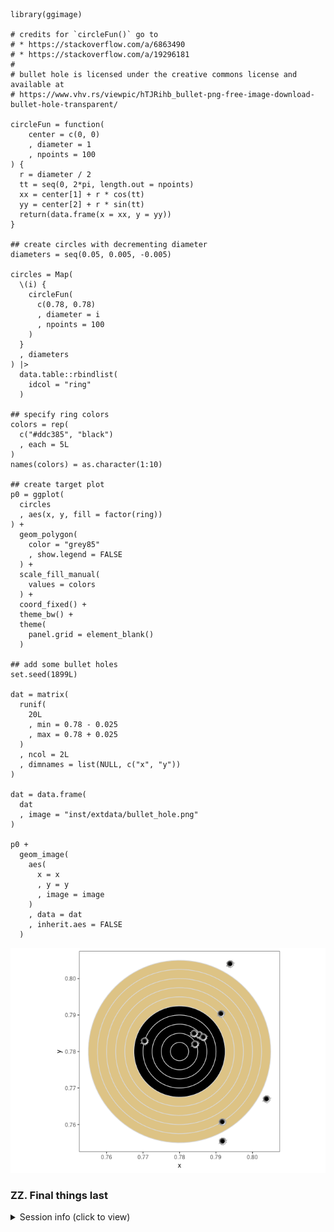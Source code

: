     library(ggimage)

    # credits for `circleFun()` go to
    # * https://stackoverflow.com/a/6863490
    # * https://stackoverflow.com/a/19296181
    # 
    # bullet hole is licensed under the creative commons license and available at
    # https://www.vhv.rs/viewpic/hTJRihb_bullet-png-free-image-download-bullet-hole-transparent/

    circleFun = function(
        center = c(0, 0)
        , diameter = 1
        , npoints = 100
    ) {
      r = diameter / 2
      tt = seq(0, 2*pi, length.out = npoints)
      xx = center[1] + r * cos(tt)
      yy = center[2] + r * sin(tt)
      return(data.frame(x = xx, y = yy))
    }

    ## create circles with decrementing diameter
    diameters = seq(0.05, 0.005, -0.005)

    circles = Map(
      \(i) {
        circleFun(
          c(0.78, 0.78)
          , diameter = i
          , npoints = 100
        )
      }
      , diameters
    ) |> 
      data.table::rbindlist(
        idcol = "ring"
      )

    ## specify ring colors
    colors = rep(
      c("#ddc385", "black")
      , each = 5L
    )
    names(colors) = as.character(1:10)

    ## create target plot
    p0 = ggplot(
      circles
      , aes(x, y, fill = factor(ring))
    ) + 
      geom_polygon(
        color = "grey85"
        , show.legend = FALSE
      ) + 
      scale_fill_manual(
        values = colors
      ) + 
      coord_fixed() + 
      theme_bw() + 
      theme(
        panel.grid = element_blank()
      )

    ## add some bullet holes
    set.seed(1899L)

    dat = matrix(
      runif(
        20L
        , min = 0.78 - 0.025
        , max = 0.78 + 0.025
      )
      , ncol = 2L
      , dimnames = list(NULL, c("x", "y"))
    )

    dat = data.frame(
      dat
      , image = "inst/extdata/bullet_hole.png"
    )

    p0 + 
      geom_image(
        aes(
          x = x
          , y = y
          , image = image
        )
        , data = dat
        , inherit.aes = FALSE
      )

![](target-practice_files/figure-markdown_strict/libs-1.png)

### ZZ. Final things last

<details>
<summary>
Session info (click to view)
</summary>

    devtools::session_info()

    ## ─ Session info ───────────────────────────────────────────────────────────────
    ##  setting  value
    ##  version  R version 4.1.3 (2022-03-10)
    ##  os       Ubuntu 20.04.4 LTS
    ##  system   x86_64, linux-gnu
    ##  ui       X11
    ##  language (EN)
    ##  collate  en_US.UTF-8
    ##  ctype    en_US.UTF-8
    ##  tz       Europe/Berlin
    ##  date     2022-04-22
    ##  pandoc   2.17.1.1 @ /usr/lib/rstudio/bin/quarto/bin/ (via rmarkdown)
    ## 
    ## ─ Packages ───────────────────────────────────────────────────────────────────
    ##  package      * version date (UTC) lib source
    ##  brio           1.1.3   2021-11-30 [1] CRAN (R 4.1.2)
    ##  cachem         1.0.6   2021-08-19 [1] CRAN (R 4.1.1)
    ##  callr          3.7.0   2021-04-20 [1] CRAN (R 4.1.0)
    ##  cli            3.2.0   2022-02-14 [1] CRAN (R 4.1.2)
    ##  colorspace     2.0-3   2022-02-21 [1] CRAN (R 4.1.2)
    ##  crayon         1.5.1   2022-03-26 [1] CRAN (R 4.1.3)
    ##  data.table     1.14.2  2021-09-27 [1] CRAN (R 4.1.2)
    ##  desc           1.4.1   2022-03-06 [1] CRAN (R 4.1.2)
    ##  devtools       2.4.3   2021-11-30 [1] CRAN (R 4.1.2)
    ##  digest         0.6.29  2021-12-01 [1] CRAN (R 4.1.2)
    ##  dplyr          1.0.8   2022-02-08 [1] CRAN (R 4.1.2)
    ##  ellipsis       0.3.2   2021-04-29 [1] CRAN (R 4.1.0)
    ##  evaluate       0.15    2022-02-18 [1] CRAN (R 4.1.2)
    ##  fansi          1.0.3   2022-03-24 [1] CRAN (R 4.1.3)
    ##  farver         2.1.0   2021-02-28 [1] CRAN (R 4.1.0)
    ##  fastmap        1.1.0   2021-01-25 [1] CRAN (R 4.1.0)
    ##  fs             1.5.2   2021-12-08 [1] CRAN (R 4.1.2)
    ##  generics       0.1.2   2022-01-31 [1] CRAN (R 4.1.2)
    ##  ggfun          0.0.6   2022-04-01 [1] CRAN (R 4.1.3)
    ##  ggimage      * 0.3.0   2021-09-29 [1] CRAN (R 4.1.3)
    ##  ggplot2      * 3.3.5   2021-06-25 [1] CRAN (R 4.1.0)
    ##  ggplotify      0.1.0   2021-09-02 [1] CRAN (R 4.1.1)
    ##  glue           1.6.2   2022-02-24 [1] CRAN (R 4.1.2)
    ##  gridGraphics   0.5-1   2020-12-13 [1] CRAN (R 4.1.0)
    ##  gtable         0.3.0   2019-03-25 [1] CRAN (R 4.1.0)
    ##  highr          0.9     2021-04-16 [1] CRAN (R 4.1.0)
    ##  htmltools      0.5.2   2021-08-25 [1] CRAN (R 4.1.1)
    ##  jsonlite       1.8.0   2022-02-22 [1] CRAN (R 4.1.2)
    ##  knitr          1.38    2022-03-25 [1] CRAN (R 4.1.3)
    ##  labeling       0.4.2   2020-10-20 [1] CRAN (R 4.1.0)
    ##  lifecycle      1.0.1   2021-09-24 [1] CRAN (R 4.1.1)
    ##  magick         2.7.3   2021-08-18 [1] CRAN (R 4.1.3)
    ##  magrittr       2.0.3   2022-03-30 [1] CRAN (R 4.1.3)
    ##  memoise        2.0.1   2021-11-26 [1] CRAN (R 4.1.2)
    ##  munsell        0.5.0   2018-06-12 [1] CRAN (R 4.1.0)
    ##  pillar         1.7.0   2022-02-01 [1] CRAN (R 4.1.2)
    ##  pkgbuild       1.3.1   2021-12-20 [1] CRAN (R 4.1.2)
    ##  pkgconfig      2.0.3   2019-09-22 [1] CRAN (R 4.1.0)
    ##  pkgload        1.2.4   2021-11-30 [1] CRAN (R 4.1.2)
    ##  prettyunits    1.1.1   2020-01-24 [1] CRAN (R 4.1.0)
    ##  processx       3.5.3   2022-03-25 [1] CRAN (R 4.1.3)
    ##  prompt         1.0.1   2021-03-12 [1] CRAN (R 4.1.0)
    ##  ps             1.6.0   2021-02-28 [1] CRAN (R 4.1.0)
    ##  purrr          0.3.4   2020-04-17 [1] CRAN (R 4.1.0)
    ##  R6             2.5.1   2021-08-19 [1] CRAN (R 4.1.1)
    ##  Rcpp           1.0.8.3 2022-03-17 [1] CRAN (R 4.1.3)
    ##  remotes        2.4.2   2021-11-30 [1] CRAN (R 4.1.2)
    ##  rlang          1.0.2   2022-03-04 [1] CRAN (R 4.1.2)
    ##  rmarkdown      2.13    2022-03-10 [1] CRAN (R 4.1.2)
    ##  rprojroot      2.0.3   2022-04-02 [1] CRAN (R 4.1.3)
    ##  rstudioapi     0.13    2020-11-12 [1] RSPM (R 4.1.0)
    ##  scales         1.2.0   2022-04-13 [1] CRAN (R 4.1.3)
    ##  sessioninfo    1.2.2   2021-12-06 [1] CRAN (R 4.1.2)
    ##  stringi        1.7.6   2021-11-29 [1] CRAN (R 4.1.2)
    ##  stringr        1.4.0   2019-02-10 [1] CRAN (R 4.1.0)
    ##  testthat       3.1.3   2022-03-29 [1] CRAN (R 4.1.3)
    ##  tibble         3.1.6   2021-11-07 [1] CRAN (R 4.1.2)
    ##  tidyselect     1.1.2   2022-02-21 [1] CRAN (R 4.1.2)
    ##  usethis        2.1.5   2021-12-09 [1] CRAN (R 4.1.2)
    ##  utf8           1.2.2   2021-07-24 [1] CRAN (R 4.1.0)
    ##  vctrs          0.4.1   2022-04-13 [1] CRAN (R 4.1.3)
    ##  withr          2.5.0   2022-03-03 [1] CRAN (R 4.1.2)
    ##  xfun           0.30    2022-03-02 [1] CRAN (R 4.1.2)
    ##  yaml           2.3.5   2022-02-21 [1] CRAN (R 4.1.2)
    ##  yulab.utils    0.0.4   2021-10-09 [1] CRAN (R 4.1.1)
    ## 
    ##  [1] /home/fdetsch/R/x86_64-pc-linux-gnu-library/4.1
    ##  [2] /usr/local/lib/R/site-library
    ##  [3] /usr/lib/R/site-library
    ##  [4] /usr/lib/R/library
    ## 
    ## ──────────────────────────────────────────────────────────────────────────────

</details>
